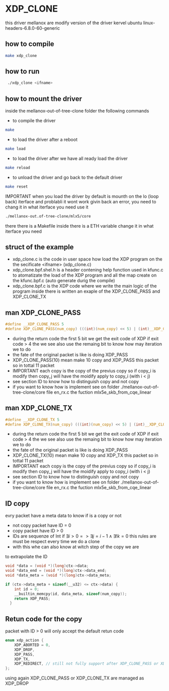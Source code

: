 # XDP_CLONE
this driver mellanox are modify version of the driver kervel ubuntu linux-headers-6.8.0-60-generic

## how to compile

```bash
make xdp_clone
```

## how to run
```bash
 ./xdp_clone <ifname>
```

## how to mount the driver
inside the mellanox-out-of-tree-clone folder the following commands

- to compile the driver
```bash
make
```
- to load the driver after a reboot
```bash
make load
```
- to load the driver after we have all ready load the driver
```bash
make reload
```
- to unload the driver and go back to the default driver
```bash
make reset
```

IMPORTANT when you load the driver by default is mounth on the lo (loop back) iterface and problabli it wont work givin back an error, you need to chang it in what iterface you need use it 
```bash
./mellanox-out.of-tree-clone/mlx5/core
```
there there is a Makefile inside there is a ETH variable change it in what iterface you need


## struct of the example
- xdp_clone.c is the code in user space how load the XDP program on the the secificate \<ifname> (xdp_clone.c)
- xdp_clone.bpf.shel.h is a header contening help function used in kfunc.c to atomatizate the load of the XDP program and all the map create on the kfunc.bpf.c (auto generate durig the compile)
- xdp_clone.bpf.c is the XDP code where we write the main logic of the program inside there is written an exaple of the XDP_CLONE_PASS and XDP_CLONE_TX


## man XDP_CLONE_PASS
```C
#define __XDP_CLONE_PASS 5
#define XDP_CLONE_PASS(num_copy) (((int)(num_copy) << 5) | (int)__XDP_CLONE_PASS)
```

- during the return code the first 5 bit we get the exit code of XDP if exit code > 4 the we see also use the remaing bit to know how may iteration we to do
- the fate of the original packet is like is doing XDP_PASS
- XDP_CLONE_PASS(10) mean make 10 copy and XDP_PASS this packet so in tottal 11 packet
- IMPORTANT each copy is the copy of the previus copy so if copy_i is modify then copy_j will have the
moidify apply to copy_i (with i < j)
- see section ID to know how to distinguish copy and not copy
- if you want to know how is implement see on folder ./mellanox-out-of-tree-clone/core file en_rx.c the fuction mlx5e_skb_from_cqe_linear


## man XDP_CLONE_TX
```C
#define __XDP_CLONE_TX 5
#define XDP_CLONE_TX(num_copy) (((int)(num_copy) << 5) | (int)__XDP_CLONE_TX)
```

- during the return code the first 5 bit we get the exit code of XDP if exit code > 4 the we see also use the remaing bit to know how may iteration we to do
- the fate of the original packet is like is doing XDP_PASS
- XDP_CLONE_TX(10) mean make 10 copy and XDP_TX this packet so in tottal 11 packet
- IMPORTANT each copy is the copy of the previus copy so if copy_i is modify then copy_j will have the
moidify apply to copy_i (with i < j)
- see section ID to know how to distinguish copy and not copy
- if you want to know how is implement see on folder ./mellanox-out-of-tree-clone/core file en_rx.c the fuction mlx5e_skb_from_cqe_linear
## ID copy
evry packet have a meta data to know if is a copy or not
- not copy packet have ID = 0
- copy packet have ID > 0
- IDs are sequenze of Int if $\exists i>0 => \exists j=i-1 \land \exists! k=0$
this rules are must be respect every time we do a clone
- with this whe can also know at witch step of the copy we are

to extrapolate the ID 
```C
void *data = (void *)(long)ctx->data;
void *data_end = (void *)(long)ctx->data_end;
void *data_meta = (void *)(long)ctx->data_meta;

if (ctx->data_meta + sizeof(__u32) <= ctx->data) {
    int id = 0;
    __builtin_memcpy(id, data_meta, sizeof(num_copy));
    return XDP_PASS;
  }
```

## Retun code for the copy
packet with ID > 0 will only accept the default retun code

```C
enum xdp_action {
	XDP_ABORTED = 0,
	XDP_DROP,
	XDP_PASS,
	XDP_TX,
	XDP_REDIRECT, // still not fully support after XDP_CLONE_PASS or XDP_CLONE_TX udefine behaviour use at you on risk
};
```

using again XDP_CLONE_PASS or XDP_CLONE_TX are managed as XDP_DROP
